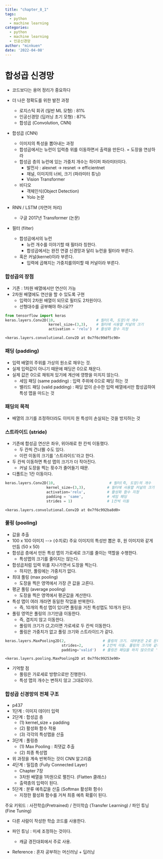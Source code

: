 ```yaml
---
title: "chapter_8_1"
tags:
  - python
  - machine learning
categories:
  - python
  - machine learning
  - 인공신경망
author: "minkuen"
date: '2022-04-08'
---
```


# 합성곱 신경망
- 코드보다는 용어 정리가 중요하다
- 더 나은 정확도를 위한 발전 과정
  - 로지스틱 회귀 (일반 ML 모형) : 81%
  - 인공신경망 (딥러닝 초기 모형) : 87%
  - 합성곱 (Convolution, CNN)

- 합성곱 (CNN)
  - 이미지의 특성을 뽑아내는 과정
  - 합성곱에서는 뉴런이 입력층 위를 이동하면서 출력을 만든다. = 도장을 연상하라 
  - 합성곱 층의 뉴런에 있는 가중치 개수는 하이퍼 파라미터이다.
    + 발전사 : alexnet -> resnet -> efficientnet
    + 채널, 이미지의 너비, 크기 (파라미터 튜닝)
    + Vision Transformer
  - 비디오
    + 객체인식(Object Detection)
    + Yolo 논문

- RNN / LSTM (자연어 처리)
  + 구글 2017년 Transformer (논문)

- 필터 (filter)
  - 합성곱에서의 뉴런
    - 뉴런 개수를 이야기할 때 필터라 칭한다.
    - 합성곱에서는 완전 연결 신경망과 달리 뉴런을 필터라 부른다.
  - 혹은 커널(kernel)이라 부른다.
    - 입력에 곱해지는 가중치를의미할 때 커널이라 부른다.

### 합성곱의 장점
- 기존 : 1차원 배열에서만 연산이 가능
- 2차원 배열에도 연산을 할 수 있도록 구현
  + 입력이 2차원 배열이 되므로 필터도 2차원이다.
  + 선형대수를 공부해야 하나요??



```python
from tensorflow import keras
keras.layers.Conv2D(10,                   # 필터(즉, 도장)의 개수
                    kernel_size=(3,3),    # 필터에 사용할 커널의 크기
                    activation = 'relu')  # 활성화 함수 지정
```




    <keras.layers.convolutional.Conv2D at 0x7f6c99df5c90>



### 패딩 (padding)
- 입력 배열의 주위를 가상의 원소로 채우는 것.
- 실제 입력값이 아니기 때문에 패딩은 0으로 채운다. 
- 실제 값은 0으로 채워져 있기에 계산에 영향을 미치지 않는다.
  + 세임 패딩 (same padding) : 입력 주위에 0으로 패딩 하는 것
  + 밸리드 패딩 (valid padding) : 패딩 없이 순수한 입력 배열에서만 합성곱하여 특성 맵을 마드는 것

### 패딩의 목적
- 배열의 크기를 조정하더라도 이미지 원 특성이 손실되는 것을 방지하는 것

### 스트라이드 (stride)
- 기존에 합성곱 연산은 좌우, 위아래로 한 칸씩 이동했다.
  - 두 칸씩 건너뛸 수도 있다.
  - 이런 이동의 크기를 '스트라이드'라고  한다.
- 두 칸씩 이동하면 특성 맵의 크기가 더 작아진다.
  - 커널 도장을 찍는 횟수가 줄어들기 때문.
- 디폴트는 1칸 이동이다.


```python
keras.layers.Conv2D(10,                         # 필터(즉, 도장)의 개수
                   kernel_size=(3,3),          # 필터에 사용할 커널의 크기
                   activation='relu',          # 활성화 함수 지정
                   padding = 'same',           # 세임 패딩
                   strides = 1)                # 1칸씩 이동
```




    <keras.layers.convolutional.Conv2D at 0x7f6c992ba8d0>



### 풀링 (pooling)
- 값을 추출
- 100 x 100 이미지 --> (수치로) 주요 이미지의 특성만 뽑은 후, 원 이미지와 같게 만듬 (50 x 50)
- 합성곱 층에서 만든 특성 맵의 가로세로 크기를 줄이는 역할을 수행한다.
  - 특성맵의 크기를 줄이지는 않는다.
- 합성곱처럼 입력 위를 지나가면서 도장을 찍는다.
  - 하지만, 풀링에는 가중치가 없다.
- 최대 풀링 (max pooling)
  - 도장을 찍은 영역에서 가장 큰 값을 고른다.
- 평균 풀링 (average pooling)
  - 도장을 찍은 영역에서 평균값을 계산한다.
- 특성 맵이 여러 개라면 동일한 작업을 반복한다.
  - 즉, 10개의 특성 맵이 있다면 풀링을 거친 특성맵도 10개가 된다.
- 풀링 영역은 풀링의 크기만큼 이동한다.
  - 즉, 겹치지 않고 이동한다.
  - 풀링의 크기가 (2,2)이면 가로세로 두 칸씩 이동한다.
  - 풀링은 가중치가 없고 풀링 크기와 스트라이드가 같다.



```python
keras.layers.MaxPooling2D(2,                 # 풀링의 크기. 대부분은 2로 둔다.
                          strides=2,         # 2칸씩 이동. 풀링의 크기와 같게 설정된다.
                          padding='valid')   # 풀링은 패딩을 하지 않으므로 'valid'로 지정.
```




    <keras.layers.pooling.MaxPooling2D at 0x7f6c99253e90>



- 기억할 점
  - 풀링은 가로세로 방향으로만 진행한다.
  - 특성 맵의 개수는 변하지 않고 그대로이다.

### 합성곱 신경망의 전체 구조
- p437
- 1단계 : 이미지 데이터 입력
- 2단계 : 합성곱 층
  + (1) kernel_size + padding
  + (2) 활성화 함수 적용
  + (3) 각각의 특성맵을 산출
- 3단계 : 풀링층
  + (1) Max Pooling : 최댓값 추출
  + (2) 최종 특성맵
- 위 과정을 계속 반복하는 것이 CNN 알고리즘
- 4단계 : 밀집층 (Fully Connected Layer)
  + Chapter 7장
  + 3차원 배열을 1차원으로 펼친다. (Flatten 클래스)
  + 출력층의 입력이 된다.
- 5단계 : 분류 예측값을 산출 (Softmax 활성화 함수)
  + 지정한 활성화 함수를 거쳐 최종 예측 확률이 된다.

주요 키워드 : 사전학습(Pretrained) / 전이학습 (Transfer Learning) / 파인 튜닝(Fine Tuning)
- 다른 사람이 작성한 학습 코드를 사용한다.
- 파인 튜닝 : 미세 조정하는 것이다.
  - 캐글 경진대회에서 주로 사용.

- Reference : 혼자 공부하는 머신러닝 + 딥러닝